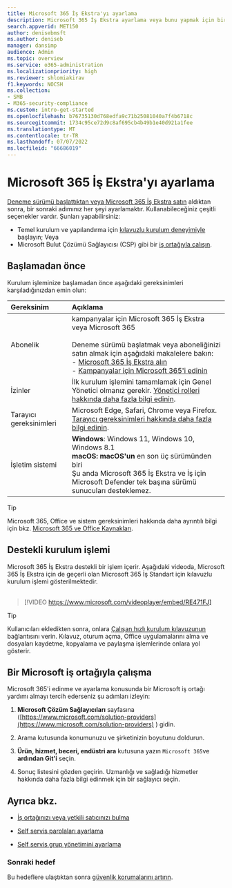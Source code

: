 ```yaml
---
title: Microsoft 365 İş Ekstra'yı ayarlama
description: Microsoft 365 İş Ekstra ayarlama veya bunu yapmak için bir çözüm sağlayıcısıyla çalışma.
search.appverid: MET150
author: denisebmsft
ms.author: deniseb
manager: dansimp
audience: Admin
ms.topic: overview
ms.service: o365-administration
ms.localizationpriority: high
ms.reviewer: shlomiakirav
f1.keywords: NOCSH
ms.collection:
- SMB
- M365-security-compliance
ms.custom: intro-get-started
ms.openlocfilehash: b76735130d768edfa9c71b25081040a7f4b6718c
ms.sourcegitcommit: 1734c95ce72d9c8af695cb4b49b1e40d921a1fee
ms.translationtype: MT
ms.contentlocale: tr-TR
ms.lasthandoff: 07/07/2022
ms.locfileid: "66686019"
---
```

# <a name="set-up-microsoft-365-business-premium"></a>Microsoft 365 İş Ekstra'yı ayarlama

[Deneme sürümü başlattıktan veya Microsoft 365 İş Ekstra satın](get-microsoft-365-business-premium.md) aldıktan sonra, bir sonraki adımınız her şeyi ayarlamaktır. Kullanabileceğiniz çeşitli seçenekler vardır. Şunları yapabilirsiniz:

- Temel kurulum ve yapılandırma için [kılavuzlu kurulum deneyimiyle](m365bp-setup.md#guided-setup-process) başlayın; Veya
- Microsoft Bulut Çözümü Sağlayıcısı (CSP) gibi bir [iş ortağıyla çalışın](m365bp-setup.md#work-with-a-microsoft-partner).

## <a name="before-you-begin"></a>Başlamadan önce

Kurulum işleminize başlamadan önce aşağıdaki gereksinimleri karşıladığınızdan emin olun:

| Gereksinim | Açıklama |
|:---|:---|
| Abonelik | kampanyalar için Microsoft 365 İş Ekstra veya Microsoft 365 <br/><br/> Deneme sürümü başlatmak veya aboneliğinizi satın almak için aşağıdaki makalelere bakın: <br/>- [Microsoft 365 İş Ekstra alın](get-microsoft-365-business-premium.md)<br/>- [Kampanyalar için Microsoft 365'i edinin](get-microsoft-365-campaigns.md) |
| İzinler  | İlk kurulum işlemini tamamlamak için Genel Yönetici olmanız gerekir. [Yönetici rolleri hakkında daha fazla bilgi edinin](../admin/add-users/about-admin-roles.md). |
| Tarayıcı gereksinimleri | Microsoft Edge, Safari, Chrome veya Firefox. [Tarayıcı gereksinimleri hakkında daha fazla bilgi edinin](https://www.microsoft.com/microsoft-365/microsoft-365-and-office-resources#coreui-heading-uyetipy).  |
| İşletim sistemi | **Windows**: Windows 11, Windows 10, Windows 8.1<br/>**macOS: macOS'un** en son üç sürümünden biri <br/>Şu anda Microsoft 365 İş Ekstra ve İş için Microsoft Defender tek başına sürümü sunucuları desteklemez.  |

> [!TIP]
> Microsoft 365, Office ve sistem gereksinimleri hakkında daha ayrıntılı bilgi için bkz. [Microsoft 365 ve Office Kaynakları](https://www.microsoft.com/microsoft-365/microsoft-365-and-office-resources).

## <a name="guided-setup-process"></a>Destekli kurulum işlemi

Microsoft 365 İş Ekstra destekli bir işlem içerir. Aşağıdaki videoda, Microsoft 365 İş Ekstra için de geçerli olan Microsoft 365 İş Standart için kılavuzlu kurulum işlemi gösterilmektedir.<br/><br/>

> [!VIDEO https://www.microsoft.com/videoplayer/embed/RE471FJ]

> [!TIP]
> Kullanıcıları ekledikten sonra, onlara [Çalışan hızlı kurulum kılavuzunun](../admin/setup/employee-quick-setup.md) bağlantısını verin. Kılavuz, oturum açma, Office uygulamalarını alma ve dosyaları kaydetme, kopyalama ve paylaşma işlemlerinde onlara yol gösterir.

## <a name="work-with-a-microsoft-partner"></a>Bir Microsoft iş ortağıyla çalışma

Microsoft 365'i edinme ve ayarlama konusunda bir Microsoft iş ortağı yardımı almayı tercih ederseniz şu adımları izleyin:

1. **Microsoft Çözüm Sağlayıcıları** sayfasına ([https://www.microsoft.com/solution-providers](https://www.microsoft.com/solution-providers) ) gidin.

2. Arama kutusunda konumunuzu ve şirketinizin boyutunu doldurun.

3. **Ürün, hizmet, beceri, endüstri ara** kutusuna yazın `Microsoft 365`ve **ardından Git'i** seçin.

4. Sonuç listesini gözden geçirin. Uzmanlığı ve sağladığı hizmetler hakkında daha fazla bilgi edinmek için bir sağlayıcı seçin.

## <a name="see-also"></a>Ayrıca bkz.

- [İş ortağınızı veya yetkili satıcınızı bulma](../admin/manage/find-your-partner-or-reseller.md)

- [Self servis parolaları ayarlama](../admin/add-users/let-users-reset-passwords.md)

- [Self servis grup yönetimini ayarlama](/azure/active-directory/enterprise-users/groups-self-service-management)

### <a name="next-objective"></a>Sonraki hedef

Bu hedeflere ulaştıktan sonra [güvenlik korumalarını artırın](m365bp-security-overview.md).
